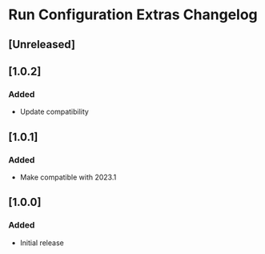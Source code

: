 # Run Configuration Extras Changelog

## [Unreleased]

## [1.0.2]
### Added
- Update compatibility

## [1.0.1]
### Added
- Make compatible with 2023.1

## [1.0.0]
### Added
- Initial release
